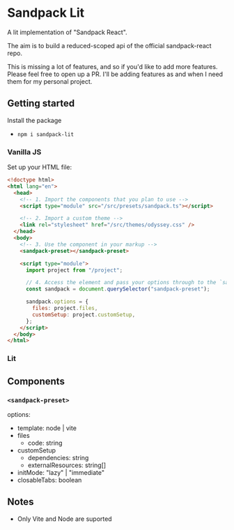 # Sandpack Lit

A lit implementation of "Sandpack React".

The aim is to build a reduced-scoped api of the official sandpack-react repo.

This is missing a lot of features, and so if you'd like to add more features. Please feel free to open up a PR. I'll be adding features as and when I need them for my personal project.

## Getting started

Install the package

- `npm i sandpack-lit`

### Vanilla JS

Set up your HTML file:

```html
<!doctype html>
<html lang="en">
  <head>
    <!-- 1. Import the components that you plan to use -->
    <script type="module" src="/src/presets/sandpack.ts"></script>

    <!-- 2. Import a custom theme -->
    <link rel="stylesheet" href="/src/themes/odyssey.css" />
  </head>
  <body>
    <!-- 3. Use the component in your markup -->
    <sandpack-preset></sandpack-preset>

    <script type="module">
      import project from "/project";

      // 4. Access the element and pass your options through to the `sandpack.options` property
      const sandpack = document.querySelector("sandpack-preset");

      sandpack.options = {
        files: project.files,
        customSetup: project.customSetup,
      };
    </script>
  </body>
</html>
```

### Lit

## Components

### `<sandpack-preset>`

options:

- template: node | vite
- files
  - code: string
- customSetup
  - dependencies: string
  - externalResources: string[]
- initMode: "lazy" | "immediate"
- closableTabs: boolean

## Notes

- Only Vite and Node are suported